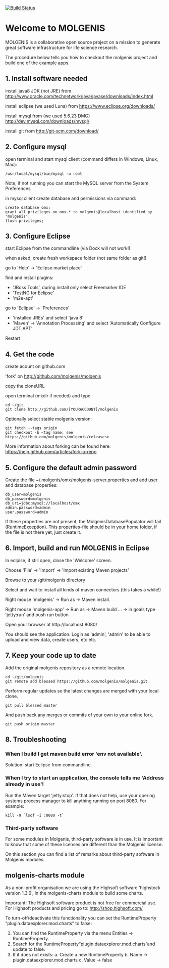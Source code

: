 [![Build Status](http://www.molgenis.org/jenkins/buildStatus/icon?job=molgenis)](http://www.molgenis.org/jenkins/job/molgenis/)

# Welcome to MOLGENIS

MOLGENIS is a collaborative open source project on a mission to generate great software infrastructure for life science research. 

The procedure below tells you how to checkout the molgenis project and build one of the example apps.

## 1. Install software needed

install java8 JDK (not JRE) from http://www.oracle.com/technetwork/java/javase/downloads/index.html

install eclipse (we used Luna) from https://www.eclipse.org/downloads/

install mysql from (we used 5.6.23 DMG) http://dev.mysql.com/downloads/mysql/

install git from http://git-scm.com/download/

## 2. Configure mysql

open terminal and start mysql client (command differs in Windows, Linux, Mac): 

    /usr/local/mysql/bin/mysql -u root
    
Note, if not running you can start the MySQL server from the System Preferences

in mysql client create database and permissions via command:

    create database omx;
    grant all privileges on omx.* to molgenis@localhost identified by 'molgenis';
    flush privileges;

## 3. Configure Eclipse

start Eclipse from the commandline (via Dock will not work!)

when asked, create fresh workspace folder (not same folder as git!)

go to 'Help' -> 'Eclipse market place'

find and install plugins:
* 'JBoss Tools', during install only select Freemarker IDE
* 'TestNG for Eclipse'
* 'm2e-apt'

go to 'Eclipse' -> 'Preferences' 
* 'installed JREs' and select 'java 8'
* 'Maven' -> 'Annotation Processing' and select 'Automatically Configure JDT APT'

Restart

## 4. Get the code

create acount on github.com 

'fork' on http://github.com/molgenis/molgenis

copy the cloneURL

open terminal (mkdir if needed) and type 

    cd ~/git 
    git clone http://github.com/[YOURACCOUNT]/molgenis
    
Optionally select stable molgenis version:

    git fetch --tags origin
    git checkout -b <tag name: see https://github.com/molgenis/molgenis/releases>

More information about forking can be found here: https://help.github.com/articles/fork-a-repo

## 5. Configure the default admin password

Create the file ~/.molgenis/omx/molgenis-server.properties and add user and database properties:

    db_user=molgenis
    db_password=molgenis
    db_uri=jdbc:mysql://localhost/omx
    admin.password=admin
    user.password=admin

If these properties are not present, the MolgenisDatabasePopulator will fail (RuntimeException). This properties-file should be in your home folder, if the file is not there yet, just create it.

## 6. Import, build and run MOLGENIS in Eclipse

In eclpise, if still open, close the 'Welcome' screen.

Choose 'File' -> 'Import' -> 'Import existing Maven projects'

Browse to your /git/molgenis directory 

Select and wait to install all kinds of maven connectors (this takes a while!)

Right mouse 'molgenis' -> Run as -> Maven install.

Right mouse 'molgenis-app' -> Run as -> Maven build ... -> in goals type 'jetty:run' and push run button

Open your browser at http://localhost:8080/

You should see the application. Login as 'admin', 'admin' to be able to upload and view data, create users, etc etc.

## 7. Keep your code up to date

Add the original molgenis repository as a remote location.

    cd ~/git/molgenis
    git remote add blessed https://github.com/molgenis/molgenis.git
    
Perform regular updates so the latest changes are merged with your local clone.

    git pull blessed master
    
And push back any merges or commits of your own to your online fork.

    git push origin master

## 8. Troubleshooting

### When I build I get maven build error 'env not available'. 

Solution: start Eclipse from commandline.

### When I try to start an application, the console tells me 'Address already in use'!

Run the Maven target 'jetty:stop'. If that does not help, use your opering systems process manager to kill anything running on port 8080. For example:

    kill -9 `lsof -i :8080 -t`

### Third-party software
For some modules in Molgenis, third-party software is in use. It is important to know that some of these licenses are different than the Molgenis license.

On this section you can find a list of remarks about third-party software in Molgenis modules.

## molgenis-charts module
As a non-profit organisation we are using the Highsoft software 'highstock version 1.3.6', in the molgenis-charts module to build some charts.

Important! The Highsoft software product is not free for commercial use. For Highsoft products and pricing go to: http://shop.highsoft.com/

To turn-off/deactivate this functionality you can set the RuntimeProperty “plugin.dataexplorer.mod.charts” to false:
1.  You can find the RuntimeProperty via the menu Entities -> RuntimeProperty.
2.  Search for the RuntimeProperty“plugin.dataexplorer.mod.charts”and update to false.
3.  If it does not exists: 
    a.  Create a new RuntimeProperty
    b.  Name -> plugin.dataexplorer.mod.charts
    c.  Value -> false
